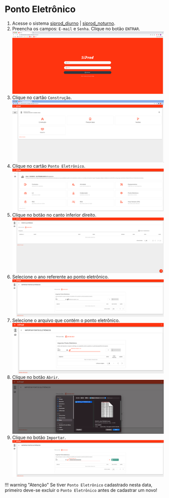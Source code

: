 # Ponto Eletrônico

1. Acesse o sistema [siprod_diurno](https://eletromecanica-sossego.web.app) | [siprod_noturno](https://manut-ind-paradao-cks.web.app/construction).
2. Preencha os campos: `E-mail` e `Senha`. Clique no botão `ENTRAR`.  ![Image](./images/img_0.png)
3. Clique no cartão `Construção`.  ![Image](./images/img_7.png)
4. Clique no cartão `Ponto Eletrônico`. ![Image](./images/img_1.png)
5. Clique no botão no canto inferior direito. ![Image](./images/img_2.png)
6. Selecione o ano referente ao ponto eletrônico. ![Image](./images/img_3.png)
7. Selecione o arquivo que contém o ponto eletrônico. ![Image](./images/img_5.png)
8. Clique no botão `Abrir`. ![Image](./images/img_6.png)
9. Clique no botão `Importar`. ![Image](./images/img_4.png)

!!! warning "Atenção"
    Se tiver `Ponto Eletrônico` cadastrado nesta data, primeiro deve-se excluir o `Ponto Eletrônico` antes de cadastrar um novo!
